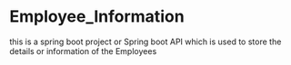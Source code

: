 # Employee_Information
this is a spring boot project or Spring boot API which is used to store the details or information of the Employees
